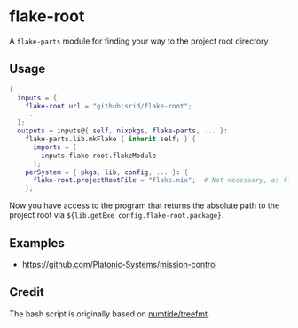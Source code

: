 # flake-root

A `flake-parts` module for finding your way to the project root directory

## Usage

```nix
{
  inputs = {
    flake-root.url = "github:srid/flake-root";
    ...
  };
  outputs = inputs@{ self, nixpkgs, flake-parts, ... }:
    flake-parts.lib.mkFlake { inherit self; } {
      imports = [
        inputs.flake-root.flakeModule
      ];
    perSystem = { pkgs, lib, config, ... }: {
      flake-root.projectRootFile = "flake.nix";  # Not necessary, as flake.nix is the default
    }; 
```

Now you have access to the program that returns the absolute path to the project root via `${lib.getExe config.flake-root.package}`.

## Examples

- https://github.com/Platonic-Systems/mission-control

## Credit

The bash script is originally based on [numtide/treefmt](https://github.com/numtide/treefmt/blob/66959743ba9e955819a16960319a09d152acff9a/module-options.nix#L98-L109).
